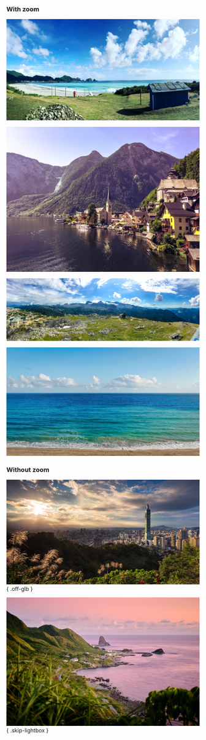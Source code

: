 ### With zoom

![Lanyu, Taiwan](../assets/img/commun/blueswen-lanyu.jpeg)

![Hallstatt, Austria](../assets/img/commun/blueswen-hallstatt.jpeg)

![Obertraun, Austria](../assets/img/commun/blueswen-obertraun.jpeg)

![Kenting, Taiwan](../assets/img/commun/yuhan-chang-kenting.jpg)


### Without zoom

![Sunset over Taipei City](../assets/img/commun/thomas-tucker-sunset-over-taipei-city.jpg){ .off-glb }

![Lanyu, Taiwan](../assets/img/commun/robson-hatsukami-morgan-lanyu.jpg){ .skip-lightbox }

